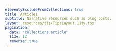 ```yaml
---
eleventyExcludeFromCollections: true
title: Articles
subtitle: Narrative resources such as blog posts.
layout: resources/tip/TipsLayout.11ty.tsx
pagination:
  data: "collections.article"
  size: 12
  reverse: true
---
```


